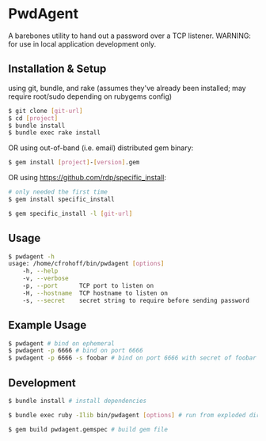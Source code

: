 PwdAgent
=========
A barebones utility to hand out a password over a TCP listener. WARNING: for use in local application development only.

Installation & Setup
------------
using git, bundle, and rake (assumes they've already been installed; may require root/sudo depending on rubygems config)

```bash
$ git clone [git-url]
$ cd [project]
$ bundle install
$ bundle exec rake install
```

OR using out-of-band (i.e. email) distributed gem binary:

```bash
$ gem install [project]-[version].gem
```

OR using https://github.com/rdp/specific_install:

```bash 
# only needed the first time
$ gem install specific_install

$ gem specific_install -l [git-url]
```

Usage
---------
```bash
$ pwdagent -h
usage: /home/cfrohoff/bin/pwdagent [options]
    -h, --help
    -v, --verbose
    -p, --port      TCP port to listen on
    -H, --hostname  TCP hostname to listen on
    -s, --secret    secret string to require before sending password
```

Example Usage
---------
```bash
$ pwdagent # bind on ephemeral
$ pwdagent -p 6666 # bind on port 6666
$ pwdagent -p 6666 -s foobar # bind on port 6666 with secret of foobar
```

Development
----------------
```bash
$ bundle install # install dependencies

$ bundle exec ruby -Ilib bin/pwdagent [options] # run from exploded dir

$ gem build pwdagent.gemspec # build gem file
```
